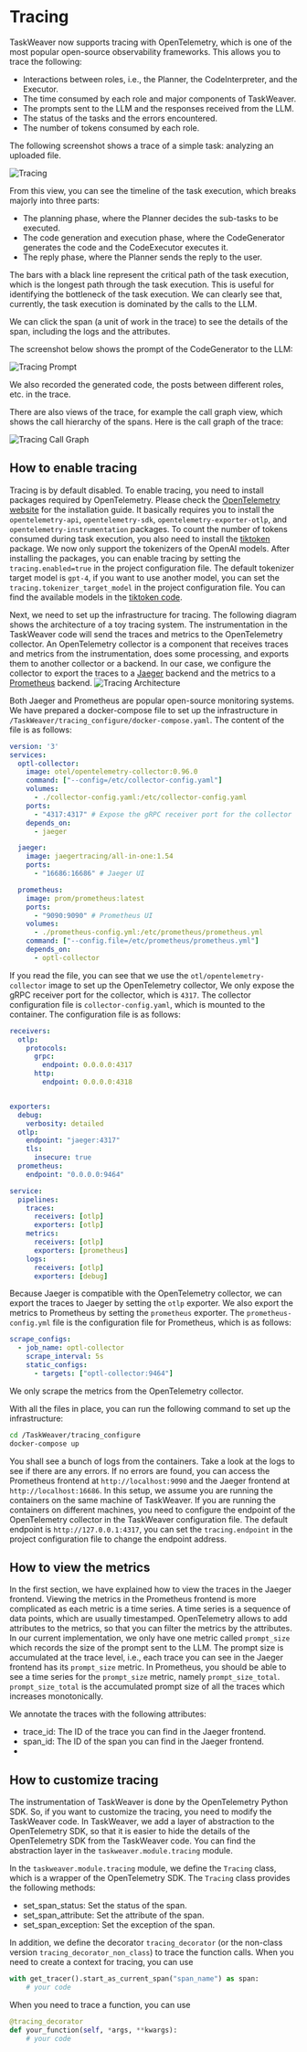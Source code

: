 # Tracing

TaskWeaver now supports tracing with OpenTelemetry, 
which is one of the most popular open-source observability frameworks. This allows you to trace the following:

- Interactions between roles, i.e., the Planner, the CodeInterpreter, and the Executor.
- The time consumed by each role and major components of TaskWeaver.
- The prompts sent to the LLM and the responses received from the LLM.
- The status of the tasks and the errors encountered.
- The number of tokens consumed by each role.

The following screenshot shows a trace of a simple task: analyzing an uploaded file.

![Tracing](../static/img/trace.png)

From this view, you can see the timeline of the task execution, which breaks majorly into 
three parts:

- The planning phase, where the Planner decides the sub-tasks to be executed.
- The code generation and execution phase, where the CodeGenerator generates the code and the CodeExecutor executes it.
- The reply phase, where the Planner sends the reply to the user.

The bars with a black line represent the critical path of the task execution, which is the longest path through the task execution. 
This is useful for identifying the bottleneck of the task execution.
We can clearly see that, currently, the task execution is dominated by the calls to the LLM.

We can click the span (a unit of work in the trace) to see the details of the span, including the logs and the attributes.

The screenshot below shows the prompt of the CodeGenerator to the LLM:

![Tracing Prompt](../static/img/trace_prompt.png)

We also recorded the generated code, the posts between different roles, etc. in the trace.

There are also views of the trace, for example the call graph view, which shows the call hierarchy of the spans.
Here is the call graph of the trace:

![Tracing Call Graph](../static/img/trace_graph.png)

## How to enable tracing



Tracing is by default disabled. To enable tracing, you need to install packages required by OpenTelemetry.
Please check the [OpenTelemetry website](https://opentelemetry.io/docs/languages/python/) for the installation guide.
It basically requires you to install the `opentelemetry-api`, `opentelemetry-sdk`, `opentelemetry-exporter-otlp`, 
and `opentelemetry-instrumentation` packages.
To count the number of tokens consumed during task execution, you also need to install the [tiktoken](https://github.com/openai/tiktoken) package.
We now only support the tokenizers of the OpenAI models.
After installing the packages, you can enable tracing by setting the `tracing.enabled=true` in the project configuration file.
The default tokenizer target model is `gpt-4`, if you want to use another model, you can set the `tracing.tokenizer_target_model` 
in the project configuration file.
You can find the available models in the [tiktoken code](https://github.com/openai/tiktoken/blob/main/tiktoken/model.py).


Next, we need to set up the infrastructure for tracing. The following diagram shows the architecture of a toy tracing system.
The instrumentation in the TaskWeaver code will send the traces and metrics to the OpenTelemetry collector. 
An OpenTelemetry collector is a component that receives traces and metrics from the instrumentation, does some processing, and exports them to
another collector or a backend. In our case, we configure the collector to export the traces to a [Jaeger](https://www.jaegertracing.io/) backend and the metrics 
to a [Prometheus](https://prometheus.io/) backend.
![Tracing Architecture](../static/img/tracing-arch.png)

Both Jaeger and Prometheus are popular open-source monitoring systems. We have prepared a docker-compose file to set up the infrastructure
in `/TaskWeaver/tracing_configure/docker-compose.yaml`. 
The content of the file is as follows:
```yaml
version: '3'
services:
  optl-collector:
    image: otel/opentelemetry-collector:0.96.0
    command: ["--config=/etc/collector-config.yaml"]
    volumes:
      - ./collector-config.yaml:/etc/collector-config.yaml
    ports:
      - "4317:4317" # Expose the gRPC receiver port for the collector
    depends_on:
      - jaeger

  jaeger:
    image: jaegertracing/all-in-one:1.54
    ports:
      - "16686:16686" # Jaeger UI

  prometheus:
    image: prom/prometheus:latest
    ports:
      - "9090:9090" # Prometheus UI
    volumes:
      - ./prometheus-config.yml:/etc/prometheus/prometheus.yml
    command: ["--config.file=/etc/prometheus/prometheus.yml"]
    depends_on:
      - optl-collector
```
If you read the file, you can see that we use the `otl/opentelemetry-collector` image to set up the OpenTelemetry collector,
We only expose the gRPC receiver port for the collector, which is `4317`.
The collector configuration file is `collector-config.yaml`, which is mounted to the container.
The configuration file is as follows:
```yaml
receivers:
  otlp:
    protocols:
      grpc:
        endpoint: 0.0.0.0:4317
      http:
        endpoint: 0.0.0.0:4318


exporters:
  debug:
    verbosity: detailed
  otlp:
    endpoint: "jaeger:4317"
    tls:
      insecure: true
  prometheus:
    endpoint: "0.0.0.0:9464"

service:
  pipelines:
    traces:
      receivers: [otlp]
      exporters: [otlp]
    metrics:
      receivers: [otlp]
      exporters: [prometheus]
    logs:
      receivers: [otlp]
      exporters: [debug]
```
Because Jaeger is compatible with the OpenTelemetry collector, we can export the traces to Jaeger by setting the `otlp` exporter.
We also export the metrics to Prometheus by setting the `prometheus` exporter. 
The `prometheus-config.yml` file is the configuration file for Prometheus, which is as follows:
```yaml
scrape_configs:
  - job_name: optl-collector
    scrape_interval: 5s
    static_configs:
      - targets: ["optl-collector:9464"]
```
We only scrape the metrics from the OpenTelemetry collector.

With all the files in place, you can run the following command to set up the infrastructure:
```bash
cd /TaskWeaver/tracing_configure
docker-compose up
```
You shall see a bunch of logs from the containers.
Take a look at the logs to see if there are any errors.
If no errors are found, you can access the Prometheus frontend at `http://localhost:9090` and the Jaeger frontend at `http://localhost:16686`.
In this setup, we assume you are running the containers on the same machine of TaskWeaver. 
If you are running the containers on different machines, you need to configure the endpoint of the OpenTelemetry collector in the TaskWeaver configuration file.
The default endpoint is `http://127.0.0.1:4317`, you can set the `tracing.endpoint` in the project configuration file to change the endpoint address.

## How to view the metrics

In the first section, we have explained how to view the traces in the Jaeger frontend.
Viewing the metrics in the Prometheus frontend is more complicated as each metric is a time series.
A time series is a sequence of data points, which are usually timestamped.
OpenTelemetry allows to add attributes to the metrics, so that you can filter the metrics by the attributes.
In our current implementation, we only have one metric called `prompt_size` which records the size of the prompt sent to the LLM.
The prompt size is accumulated at the trace level, i.e., each trace you can see in the Jaeger frontend has its `prompt_size` metric.
In Prometheus, you should be able to see a time series for the `prompt_size` metric, namely `prompt_size_total`.
`prompt_size_total` is the accumulated prompt size of all the traces which increases monotonically.

We annotate the traces with the following attributes:
- trace_id: The ID of the trace you can find in the Jaeger frontend.
- span_id: The ID of the span you can find in the Jaeger frontend.
- 


## How to customize tracing

The instrumentation of TaskWeaver is done by the OpenTelemetry Python SDK.
So, if you want to customize the tracing, you need to modify the TaskWeaver code.
In TaskWeaver, we add a layer of abstraction to the OpenTelemetry SDK, 
so that it is easier to hide the details of the OpenTelemetry SDK from the TaskWeaver code.
You can find the abstraction layer in the `taskweaver.module.tracing` module.

In the `taskweaver.module.tracing` module, we define the `Tracing` class, 
which is a wrapper of the OpenTelemetry SDK. The `Tracing` class provides the following methods:

- set_span_status: Set the status of the span.
- set_span_attribute: Set the attribute of the span.
- set_span_exception: Set the exception of the span.

In addition, we define the decorator `tracing_decorator` (or the non-class version `tracing_decorator_non_class`) 
to trace the function calls.
When you need to create a context for tracing, you can use

```python
with get_tracer().start_as_current_span("span_name") as span:
    # your code
```

When you need to trace a function, you can use

```python
@tracing_decorator
def your_function(self, *args, **kwargs):
    # your code
```




